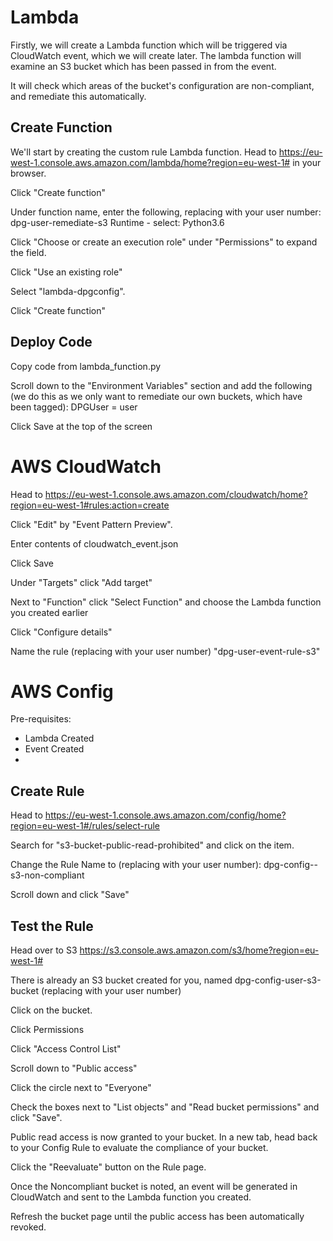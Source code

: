 # Lambda

Firstly, we will create a Lambda function which will be triggered via CloudWatch event, which we will create later. The lambda function will examine an S3 bucket which has been passed in from the event.

It will check which areas of the bucket's configuration are non-compliant, and remediate this automatically.

## Create Function

We'll start by creating the custom rule Lambda function. Head to https://eu-west-1.console.aws.amazon.com/lambda/home?region=eu-west-1# in your browser.

Click "Create function"

Under function name, enter the following, replacing <USER> with your user number: dpg-user<USER>-remediate-s3 
Runtime - select: Python3.6

Click "Choose or create an execution role" under "Permissions" to expand the field.

Click "Use an existing role"

Select "lambda-dpgconfig".

Click "Create function"

## Deploy Code

Copy code from lambda_function.py

Scroll down to the "Environment Variables" section and add the following (we do this as we only want to remediate our own buckets, which have been tagged):
DPGUser = user<USER>


Click Save at the top of the screen





# AWS CloudWatch

Head to https://eu-west-1.console.aws.amazon.com/cloudwatch/home?region=eu-west-1#rules:action=create

Click "Edit" by "Event Pattern Preview".

Enter contents of cloudwatch_event.json

Click Save

Under "Targets" click "Add target"

Next to "Function" click "Select Function" and choose the Lambda function you created earlier 

Click "Configure details"

Name the rule (replacing <USER> with your user number) "dpg-user<USER>-event-rule-s3"


# AWS Config

Pre-requisites:

* Lambda Created
* Event Created
* 


## Create Rule

Head to https://eu-west-1.console.aws.amazon.com/config/home?region=eu-west-1#/rules/select-rule

Search for "s3-bucket-public-read-prohibited" and click on the item.

Change the Rule Name to (replacing <USER> with your user number): dpg-config-<USER>-s3-non-compliant

Scroll down and click "Save"

## Test the Rule

Head over to S3 https://s3.console.aws.amazon.com/s3/home?region=eu-west-1#

There is already an S3 bucket created for you, named dpg-config-user<USER>-s3-bucket (replacing <USER> with your user number)

Click on the bucket.

Click Permissions

Click "Access Control List"

Scroll down to "Public access"

Click the circle next to "Everyone"

Check the boxes next to "List objects" and "Read bucket permissions" and click "Save".

Public read access is now granted to your bucket. In a new tab, head back to your Config Rule to evaluate the compliance of your bucket.

Click the "Reevaluate" button on the Rule page.

Once the Noncompliant bucket is noted, an event will be generated in CloudWatch and sent to the Lambda function you created.

Refresh the bucket page until the public access has been automatically revoked.